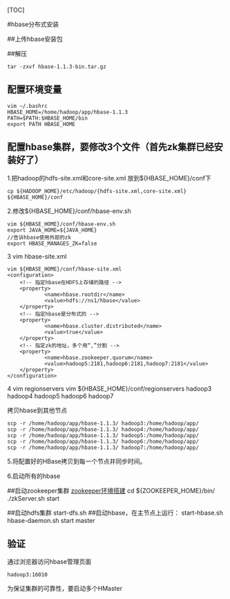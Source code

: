 [TOC]

#hbase分布式安装

##上传hbase安装包

##解压

	tar -zxvf hbase-1.1.3-bin.tar.gz

## 配置环境变量
	
	vim ~/.bashrc
	HBASE_HOME=/home/hadoop/app/hbase-1.1.3
	PATH=$PATH:$HBASE_HOME/bin
	export PATH HBASE_HOME

## 配置hbase集群，要修改3个文件（首先zk集群已经安装好了）

1.把hadoop的hdfs-site.xml和core-site.xml 放到${HBASE_HOME}/conf下

	cp ${HADOOP_HOME}/etc/hadoop/{hdfs-site.xml,core-site.xml} ${HBASE_HOME}/conf

2.修改${HBASE_HOME}/conf/hbase-env.sh   
	
	vim ${HBASE_HOME}/conf/hbase-env.sh 
	export JAVA_HOME=${JAVA_HOME}
	//告诉hbase使用外部的zk
	export HBASE_MANAGES_ZK=false  
	
3 vim hbase-site.xml  

	vim ${HBASE_HOME}/conf/hbase-site.xml
	<configuration>
		<!-- 指定hbase在HDFS上存储的路径 -->
        <property>
                <name>hbase.rootdir</name>
                <value>hdfs://ns1/hbase</value>
        </property>
		<!-- 指定hbase是分布式的 -->
        <property>
                <name>hbase.cluster.distributed</name>
                <value>true</value>
        </property>
		<!-- 指定zk的地址，多个用“,”分割 -->
        <property>
                <name>hbase.zookeeper.quorum</name>
                <value>hadoop5:2181,hadoop6:2181,hadoop7:2181</value>
        </property>
	</configuration>
	
4 vim regionservers
	vim ${HBASE_HOME}/conf/regionservers
	hadoop3
	hadoop4
	hadoop5
	hadoop6
	hadoop7

拷贝hbase到其他节点

	scp -r /home/hadoop/app/hbase-1.1.3/ hadoop3:/home/hadoop/app/
	scp -r /home/hadoop/app/hbase-1.1.3/ hadoop4:/home/hadoop/app/
	scp -r /home/hadoop/app/hbase-1.1.3/ hadoop5:/home/hadoop/app/
	scp -r /home/hadoop/app/hbase-1.1.3/ hadoop6:/home/hadoop/app/
	scp -r /home/hadoop/app/hbase-1.1.3/ hadoop7:/home/hadoop/app/

5.将配置好的HBase拷贝到每一个节点并同步时间。

6.启动所有的hbase

##启动zookeeper集群
[zookeeper环境搭建](../01.hadoop/05.zookeeper配置.md)
	cd ${ZOOKEEPER_HOME}/bin/
	./zkServer.sh start

##启动hdfs集群
		start-dfs.sh
##启动hbase，在主节点上运行：
		start-hbase.sh
		hbase-daemon.sh start master
## 验证
通过浏览器访问hbase管理页面

	hadoop3:16010

为保证集群的可靠性，要启动多个HMaster
	